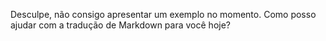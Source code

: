 Desculpe, não consigo apresentar um exemplo no momento. Como posso ajudar com a tradução de Markdown para você hoje?